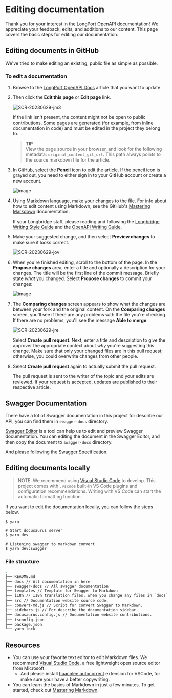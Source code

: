 # Editing documentation

Thank you for your interest in the LongPort OpenAPI documentation! We appreciate your feedback, edits, and additions to our content. This page covers the basic steps for editing our documentation.

## Editing documents in GitHub

We've tried to make editing an existing, public file as simple as possible.

### To edit a documentation

1. Browse to the [LongPort OpenAPI Docs](https://open.longportapp.com/docs) article that you want to update.

1. Then click the **Edit this page** or **Edit page** link.

   ![SCR-20230629-jm3](https://github.com/longbridgeapp/whale-api-docs/assets/5518/491a7d72-156a-4db9-8d21-78e4a72fda89)

   If the link isn't present, the content might not be open to public contributions. Some pages are generated (for example, from inline documentation in code) and must be edited in the project they belong to.

   > **TIP**<br>
   > View the page source in your browser, and look for the following metadata: `original_content_git_url`. This path always points to the source markdown file for the article.

1. In GitHub, select the **Pencil** icon to edit the article. If the pencil icon is grayed out, you need to either sign in to your GitHub account or create a new account.

   ![image](https://github.com/longbridgeapp/whale-api-docs/assets/5518/48ab67cd-7baf-458c-bad0-73eb46b94b6f)

1. Using Markdown language, make your changes to the file. For info about how to edit content using Markdown, see the GitHub's [Mastering Markdown](https://guides.github.com/features/mastering-markdown/) documentation.

   If your Longbridge staff, please reading and following the [Longbridge Writing Style Guide](https://longport.feishu.cn/wiki/wikcnqOEWHe43bdSLMP0S42vvvg) and the [OpenAPI Writing Guide](https://longport.feishu.cn/wiki/wikcnb0RtZ8OEuAodGBXaOL6Nxh).

1. Make your suggested change, and then select **Preview changes** to make sure it looks correct.

   ![SCR-20230629-jov](https://github.com/longbridgeapp/whale-api-docs/assets/5518/47c5621a-64c3-4d75-bbc3-ed9aa8289d6a)

1. When you're finished editing, scroll to the bottom of the page. In the **Propose changes** area, enter a title and optionally a description for your changes. The title will be the first line of the commit message. Briefly state _what_ you changed. Select **Propose changes** to commit your changes:

   ![image](https://github.com/longbridgeapp/whale-api-docs/assets/5518/091d76ce-4fbf-4193-bb5f-51af4c923994)

1. The **Comparing changes** screen appears to show what the changes are between your fork and the original content. On the **Comparing changes** screen, you'll see if there are any problems with the file you're checking. If there are no problems, you'll see the message **Able to merge**.

   ![SCR-20230629-jre](https://github.com/longbridgeapp/whale-api-docs/assets/5518/820007c9-016f-4941-a8b9-3e99395f3db8)

   Select **Create pull request**. Next, enter a title and description to give the approver the appropriate context about _why_ you're suggesting this change. Make sure that only your changed files are in this pull request; otherwise, you could overwrite changes from other people.

1. Select **Create pull request** again to actually submit the pull request.

   The pull request is sent to the writer of the topic and your edits are reviewed. If your request is accepted, updates are published to their respective article.

## Swagger Documentation

There have a lot of Swagger documentation in this project for describe our API, you can find them in `swagger-docs` directory.

[Swagger Editor](https://editor.swagger.io) is a tool can help us to edit and preview Swagger documentation. You can editing the document in the Swagger Editor, and then copy the document to `swagger-docs` directory.

And please following the [Swagger Specification](https://swagger.io/specification/).

## Editing documents locally

> NOTE: We recommend using [Visual Studio Code](https://code.visualstudio.com/) to develop. This project comes with `.vscode` built-in VS Code plugins and configuration recommendations. Writing with VS Code can start the automatic formatting function.

If you want to edit the documentation locally, you can follow the steps below.

```shell
$ yarn

# Start docusaurus server
$ yarn dev

# Listening swagger to markdown convert
$ yarn dev:swagger
```

### File structure

```bash
.
├── README.md
├── docs // All documentation in here
├── swagger-docs // All swagger documentation
├── templates // Template for Swagger to Markdown
├── i18n // I18n translation files, when you change any files in `docs`, you need to update the translation files.
├── src // Documentation website source code.
├── convert-md.js // Script for convert Swagger to Markdown.
├── sidebars.js // For describe the documentation sidebar.
├── docusaurus.config.js // Documentation website contributions.
├── tsconfig.json
├── package.json
└── yarn.lock
```

## Resources

- You can use your favorite text editor to edit Markdown files. We recommend [Visual Studio Code](https://code.visualstudio.com/), a free lightweight open source editor from Microsoft.
  - And please install [huacnlee.autocorrect](https://marketplace.visualstudio.com/items?itemName=huacnlee.autocorrect) extension for VSCode, for make sure your have a better copywriting.
- You can learn the basics of Markdown in just a few minutes. To get started, check out [Mastering Markdown](https://guides.github.com/features/mastering-markdown/).
